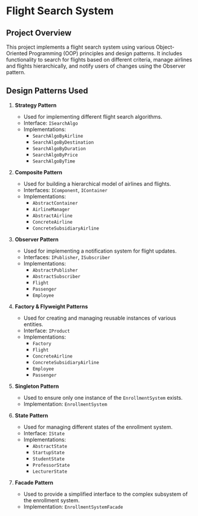 # Flight Search System

## Project Overview

This project implements a flight search system using various Object-Oriented Programming (OOP) principles and design patterns. It includes functionality to search for flights based on different criteria, manage airlines and flights hierarchically, and notify users of changes using the Observer pattern.

## Design Patterns Used

1. **Strategy Pattern**
   - Used for implementing different flight search algorithms.
   - Interface: `ISearchAlgo`
   - Implementations: 
     - `SearchAlgoByAirline`
     - `SearchAlgoByDestination`
     - `SearchAlgoByDuration`
     - `SearchAlgoByPrice`
     - `SearchAlgoByTime`

2. **Composite Pattern**
   - Used for building a hierarchical model of airlines and flights.
   - Interfaces: `IComponent`, `IContainer`
   - Implementations:
     - `AbstractContainer`
     - `AirlineManager`
     - `AbstractAirline`
     - `ConcreteAirline`
     - `ConcreteSubsidiaryAirline`

3. **Observer Pattern**
   - Used for implementing a notification system for flight updates.
   - Interfaces: `IPublisher`, `ISubscriber`
   - Implementations:
     - `AbstractPublisher`
     - `AbstractSubscriber`
     - `Flight`
     - `Passenger`
     - `Employee`

4. **Factory & Flyweight Patterns**
   - Used for creating and managing reusable instances of various entities.
   - Interface: `IProduct`
   - Implementations:
     - `Factory`
     - `Flight`
     - `ConcreteAirline`
     - `ConcreteSubsidiaryAirline`
     - `Employee`
     - `Passenger`

5. **Singleton Pattern**
   - Used to ensure only one instance of the `EnrollmentSystem` exists.
   - Implementation: `EnrollmentSystem`

6. **State Pattern**
   - Used for managing different states of the enrollment system.
   - Interface: `IState`
   - Implementations:
     - `AbstractState`
     - `StartupState`
     - `StudentState`
     - `ProfessorState`
     - `LecturerState`

7. **Facade Pattern**
   - Used to provide a simplified interface to the complex subsystem of the enrollment system.
   - Implementation: `EnrollmentSystemFacade`



